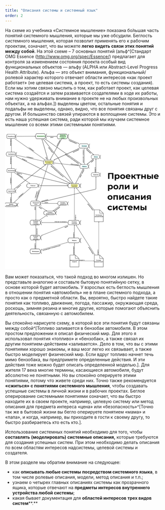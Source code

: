 ```yaml
---
title: "Описания системы и системный язык"
order: 2
---
```




На схеме из учебника «Системное мышление» показана бо́льшая часть понятий системного мышления, которые мы уже обсудили. Беглость системного мышления, которая позволит применять его к рабочим проектам, означает, что вы можете **легко видеть связи этих понятий между собой**. На этой схеме – 7 основных понятий (альф^[Стандарт OMG Essence (http://www.omg.org/spec/Essence/) предлагает для контроля за изменением состояния проекта особый вид функциональных объектов — альфу (ALPHA или Abstract-Level Progress Health Attribute). Альфа — это объект внимания, функциональный/ролевой характер которого отвечает области интересов «как проект работает» (не целевая система, а проект, то есть системы создания). Если мы хотим связно мыслить о том, как работает проект, как целевая система создаётся и затем развивается создателями в ходе их работы, нам нужно удерживать внимание в проекте не на любых произвольных объектах, а на альфах.]) выделены цветом, остальные понятия и подальфы не выделены, однако, видно, что все понятия связаны друг с другом. И большинство связей упираются в воплощение системы. Это и есть наша успешная система, ради которой мы изучаем системное мышление со всеми этими системными понятиями.


![](./descriptions-of-the-system-and-systems-language-15.png)


Вам может показаться, что такой подход во многом излишен. Но представьте аналогию и составьте бытовую понятийную сетку, в основе которой будет автомобиль. У взрослых есть беглость мышления в отношении понятия «автомобиль» не в плане системного подхода, а просто как о предметной области. Вы, вероятно, быстро найдете такие понятия как топливо, движение, погода, пассажир, окружающая среда, роскошь, зимняя резина и многие другие, которые помогают объяснить деятельность, связанную с автомобилем.

Вы спокойно нарисуете схему, в которой все эти понятия будут связаны между собой^[Топливо заливается в бензобак автомобиля. В этом простом предложении я описал физический мир. Для этого я использовал понятия «топливо» и «бензобак», а также связал их другим понятием-действием «заливается». Дело в том, что вы с этими понятиями хорошо знакомы, и ваш мозг легко их связывает, а также быстро моделирует физический мир. Если вдруг топливо начнет течь мимо бензобака, вы предпримете определенные действия. И эти действия тоже можно будет описать определенной моделью.]. Для жителя 17 века многие термины, касающиеся автомобиля, будут абсолютно не понятными. Но вы спокойно оперируете этими понятиями, потому что живете среди них. Точно также рекомендуется **«сжиться» с понятиями системного мышления**, чтобы создавать успешные системы в личной жизни и в рабочих проектах. Беглое оперирование системными понятиями означает, что вы быстро находите их в своем проекте, например, целевую систему или метод описания для предмета интереса «цена» или «безопасность»^[Точно так же в бытовой жизни вы бегло оперируете понятием «мама» и «папа», и когда, например, вы приходите в гости к своему другу, то быстро разбираетесь кто есть кто.].

Использование системных понятий необходимо для того, чтобы **составлять** **(моделировать)** **системные описания,** которые требуются для создания успешных систем. При этом необходимо делать описания по всем областям интересов надсистемы, целевой системы и создателя.

В этом разделе мы обратим внимание на следующее:

* как **описывать любые системы** **посредством системного языка**, в том числе ролевые описания, модели, метод описания и т.п.;
* узнаем о четырех главных описаниях системы как прозрачного ящика, которые отвечают на **предметы интересов внутреннего устройства любой системы**;
* какая бывает документация для **областей интересов** **трех видов** **систем****.**

